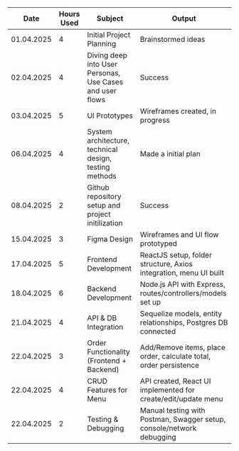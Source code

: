 | Date           | Hours Used                        | Subject    | Output     |
|--------------------|---------------------------------------------|------------|------------------|
| 01.04.2025             | 4                          | Initial Project Planning     | Brainstormed ideas       |
| 02.04.2025             | 4           |   Diving deep into User Personas, Use Cases and user flows   | Success      |
| 03.04.2025             | 5                | UI Prototypes | Wireframes created, in progress           |
| 06.04.2025             | 4                | System architecture, technical design,  testing methods  | Made a initial plan               |
| 08.04.2025             | 2                  | Github repository setup and project initilization    | Success      |
| 15.04.2025     | 3          | Figma Design                                | Wireframes and UI flow prototyped                                      |
| 17.04.2025     | 5          | Frontend Development                        | ReactJS setup, folder structure, Axios integration, menu UI built     |
| 18.04.2025     | 6          | Backend Development                         | Node.js API with Express, routes/controllers/models set up            |
| 21.04.2025     | 4          | API & DB Integration                        | Sequelize models, entity relationships, Postgres DB connected         |
| 22.04.2025     | 3          | Order Functionality (Frontend + Backend)    | Add/Remove items, place order, calculate total, order persistence     |
| 22.04.2025     | 4          | CRUD Features for Menu                      | API created, React UI implemented for create/edit/update menu         |
| 22.04.2025     | 2          | Testing & Debugging                         | Manual testing with Postman, Swagger setup, console/network debugging |
